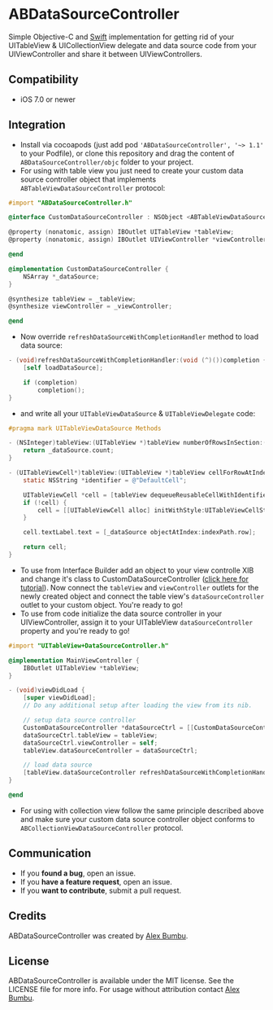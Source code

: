 # ABDataSourceController

Simple Objective-C and [Swift](https://github.com/alexbumbu/ABDataSourceController/blob/master/README-swift.md) implementation for getting rid of your UITableView & UICollectionView delegate and data source code from your UIViewController and share it between UIViewControllers.

## Compatibility

* iOS 7.0 or newer

## Integration

* Install via cocoapods (just add pod ```'ABDataSourceController', '~> 1.1'``` to your Podfile), or clone this repository and drag the content of ```ABDataSourceController/objc``` folder to your project.  
* For using with table view you just need to create your custom data source controller object that implements ```ABTableViewDataSourceController``` protocol:

```objective-c
#import "ABDataSourceController.h"

@interface CustomDataSourceController : NSObject <ABTableViewDataSourceController>

@property (nonatomic, assign) IBOutlet UITableView *tableView;
@property (nonatomic, assign) IBOutlet UIViewController *viewController;

@end

@implementation CustomDataSourceController {
    NSArray *_dataSource;
}

@synthesize tableView = _tableView;
@synthesize viewController = _viewController;

@end
```

* Now override ```refreshDataSourceWithCompletionHandler``` method to load data source:

```objective-c
- (void)refreshDataSourceWithCompletionHandler:(void (^)())completion {
    [self loadDataSource];

    if (completion)
        completion();
}
```

* and write all your ```UITableViewDataSource``` & ```UITableViewDelegate``` code:

```objective-c
#pragma mark UITableViewDataSource Methods

- (NSInteger)tableView:(UITableView *)tableView numberOfRowsInSection:(NSInteger)section {
    return _dataSource.count;
}

- (UITableViewCell*)tableView:(UITableView *)tableView cellForRowAtIndexPath:(NSIndexPath *)indexPath {
    static NSString *identifier = @"DefaultCell";

    UITableViewCell *cell = [tableView dequeueReusableCellWithIdentifier:identifier];
    if (!cell) {
        cell = [[UITableViewCell alloc] initWithStyle:UITableViewCellStyleDefault reuseIdentifier:identifier];
    }

    cell.textLabel.text = [_dataSource objectAtIndex:indexPath.row];

    return cell;
}

```

* To use from Interface Builder add an object to your view controlle XIB and change it's class to CustomDataSourceController ([click here for tutorial](https://developer.apple.com/library/ios/recipes/xcode_help-IB_objects_media/Chapters/CustomObject.html)). Now connect the ```tableView``` and ```viewController``` outlets for the newly created object and connect the table view's ```dataSourceController``` outlet to your custom object. You're ready to go! 
* To use from code initialize the data source controller in your UIViewController, assign it to your UITableView ```dataSourceController``` property and you're ready to go!

```objective-c
#import "UITableView+DataSourceController.h"

@implementation MainViewController {
    IBOutlet UITableView *tableView;
}

- (void)viewDidLoad {
    [super viewDidLoad];
    // Do any additional setup after loading the view from its nib.

    // setup data source controller
    CustomDataSourceController *dataSourceCtrl = [[CustomDataSourceController alloc] init];
    dataSourceCtrl.tableView = tableView;
    dataSourceCtrl.viewController = self;
    tableView.dataSourceController = dataSourceCtrl;

    // load data source
    [tableView.dataSourceController refreshDataSourceWithCompletionHandler:nil];
}

@end
```

* For using with collection view follow the same principle described above and make sure your custom data source controller object conforms to ```ABCollectionViewDataSourceController``` protocol.

## Communication

- If you **found a bug**, open an issue.
- If you **have a feature request**, open an issue.
- If you **want to contribute**, submit a pull request.

## Credits

ABDataSourceController was created by [Alex Bumbu](https://github.com/alexbumbu).

## License

ABDataSourceController is available under the MIT license. See the LICENSE file for more info.
For usage without attribution contact [Alex Bumbu](mailto:alex.bumbu@gmail.com).